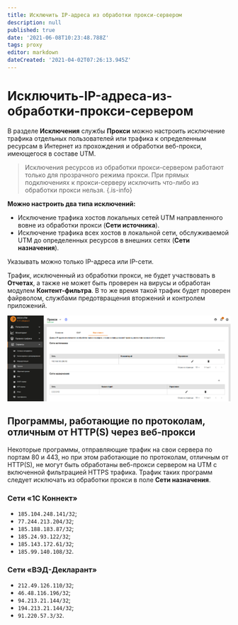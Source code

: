 ```yaml
---
title: Исключить IP-адреса из обработки прокси-сервером
description: null
published: true
date: '2021-06-08T10:23:48.788Z'
tags: proxy
editor: markdown
dateCreated: '2021-04-02T07:26:13.945Z'
---
```


# Исключить-IP-адреса-из-обработки-прокси-сервером

В разделе **Исключения** службы **Прокси** можно настроить исключение трафика отдельных пользователей или трафика к определенным ресурсам в Интернет из прохождения и обработки веб-прокси, имеющегося в составе UTM.

> Исключения ресурсов из обработки прокси-сервером работают только для прозрачного режима прокси. При прямых подключениях к прокси-серверу исключить что-либо из обработки прокси нельзя. {.is-info}

**Можно настроить два типа исключений:**

* Исключение трафика хостов локальных сетей UTM направленного вовне из обработки прокси \(**Сети источника**\).
* Исключение трафика всех хостов в локальной сети, обслуживаемой UTM до определенных ресурсов в внешних сетях \(**Сети назначения**\).

Указывать можно только IP-адреса или IP-сети.

Трафик, исключенный из обработки прокси, не будет участвовать в **Отчетах**, а также не может быть проверен на вирусы и обработан модулем **Контент-фильтра**. В то же время такой трафик будет проверен файрволом, службами предотвращения вторжений и контролем приложений.

![proxy\_exeption9-11.png](../../../.gitbook/assets/proxy_exeption9-11.png)

## Программы, работающие по протоколам, отличным от HTTP\(S\) через веб-прокси

Некоторые программы, отправляющие трафик на свои сервера по портам 80 и 443, но при этом работающие по протоколам, отличным от HTTP\(S\), не могут быть обработаны веб-прокси сервером на UTM с включенной фильтрацией HTTPS трафика. Трафик таких программ следует исключать из обработки прокси в поле **Сети назначения**.

### Сети «1С Коннект»

* `185.104.248.141/32`;
* `77.244.213.204/32`;
* `185.188.183.87/32`;
* `185.24.93.122/32`;
* `185.143.172.61/32`;
* `185.99.140.108/32`.

### Сети «ВЭД-Декларант»

* `212.49.126.110/32`;
* `46.48.116.196/32`;
* `94.213.21.144/32`;
* `194.213.21.144/32`;
* `91.220.57.3/32`.

